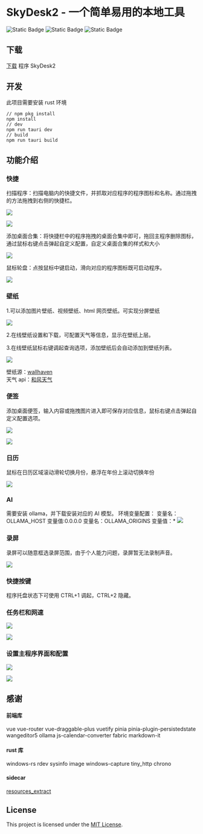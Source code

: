 # SkyDesk2 - 一个简单易用的本地工具

![Static Badge](https://img.shields.io/badge/Tauri-2.0.1-blue?logo=tauri)
![Static Badge](https://img.shields.io/badge/Rust-1.81.0-blue?logo=rust)
![Static Badge](https://img.shields.io/badge/vue3-vuetifyjs-gray)

## 下载

[下载](https://github.com/angelbests/SkyDesk2/releases) 程序 SkyDesk2

## 开发

此项目需要安装 rust 环境

```
// npm pkg install
npm install
// dev
npm run tauri dev
// build
npm run tauri build
```

## 功能介绍

### 快捷

扫描程序：扫描电脑内的快捷文件，并抓取对应程序的程序图标和名称。通过拖拽的方法拖拽到右侧的快捷栏。

![](./screenshot/2.png)

![](./screenshot/1.png)

添加桌面合集：将快捷栏中的程序拖拽的桌面合集中即可，拖回主程序删除图标，通过鼠标右键点击弹起自定义配置，自定义桌面合集的样式和大小

![](./screenshot/13.png)

鼠标轮盘：点按鼠标中键启动，滑向对应的程序图标既可启动程序。

![](./screenshot/3.png)

### 壁纸

1.可以添加图片壁纸、视频壁纸、html 网页壁纸。可实现分屏壁纸<br/>

![](./screenshot/4.png)

2.在线壁纸设置和下载，可配置天气等信息，显示在壁纸上层。

3.在线壁纸鼠标右键调起查询选项，添加壁纸后会自动添加到壁纸列表。<br/>

![](./screenshot/7.png)

壁纸源：[wallhaven](https://wallhaven.cc/) <br/>
天气 api：[和风天气](https://www.qweather.com/)<br/>

### 便签

添加桌面便签，输入内容或拖拽图片进入即可保存对应信息，鼠标右键点击弹起自定义配置选项。

![](./screenshot/5.png)

![](./screenshot/6.png)

### 日历

鼠标在日历区域滚动滑轮切换月份，悬浮在年份上滚动切换年份

![](./screenshot/12.png)

### AI

需要安装 ollama，并下载安装对应的 AI 模型。
环境变量配置：
变量名：OLLAMA_HOST 变量值:0.0.0.0
变量名：OLLAMA_ORIGINS 变量值：\*
![](./screenshot/10.png)

### 录屏

录屏可以随意框选录屏范围，由于个人能力问题，录屏暂无法录制声音。

![](./screenshot/11.png)

### 快捷按键

程序托盘状态下可使用 CTRL+1 调起，CTRL+2 隐藏。

### 任务栏和网速

![](./screenshot/8.png)

![](./screenshot/9.png)

### 设置主程序界面和配置

![](./screenshot/15.png)

![](./screenshot/14.png)

## 感谢

#### 前端库

vue
vue-router
vue-draggable-plus
vuetify
pinia
pinia-plugin-persistedstate
wangeditor5
ollama
js-calendar-converter
fabric
markdown-it

#### rust 库

windows-rs
rdev
sysinfo
image
windows-capture
tiny_http
chrono

#### sidecar

[resources_extract](https://www.nirsoft.net/utils/resources_extract.html)

## License

This project is licensed under the [MIT License](LICENSE).
